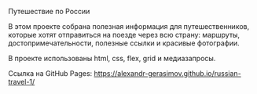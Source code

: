 Путешествие по России

В этом проекте собрана полезная информация для путешественников, которые хотят отправиться на поезде через всю страну: маршруты, достопримечательности, полезные ссылки и красивые фотографии.

В проекте использованы html, css, flex, grid и медиазапросы.

Ссылка на GitHub Pages: https://alexandr-gerasimov.github.io/russian-travel-1/